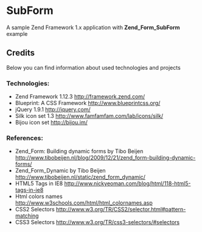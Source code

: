 SubForm
===================

A sample Zend Framework 1.x application with **Zend_Form_SubForm** example

## Credits

Below you can find information about used technologies and projects


### Technologies:

*   Zend Framework 1.12.3
      http://framework.zend.com/
*   Blueprint: A CSS Framework
      http://www.blueprintcss.org/
*   jQuery 1.9.1
      http://jquery.com/
*   Silk icon set 1.3
      http://www.famfamfam.com/lab/icons/silk/
*   Bijou icon set
      http://bijou.im/

### References:

*   Zend_Form: Building dynamic forms by Tibo Beijen
      http://www.tibobeijen.nl/blog/2009/12/21/zend_form-building-dynamic-forms/
*   Zend_Form_Dynamic by Tibo Beijen
      http://www.tibobeijen.nl/static/zend_form_dynamic/
*   HTML5 Tags in IE8
      http://www.nickyeoman.com/blog/html/118-html5-tags-in-ie8
*   Html colors names
      http://www.w3schools.com/html/html_colornames.asp
*   CSS2 Selectors
      http://www.w3.org/TR/CSS2/selector.html#pattern-matching
*   CSS3 Selectors
      http://www.w3.org/TR/css3-selectors/#selectors

